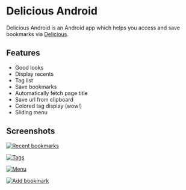 Delicious Android
=================

Delicious Android is an Android app which helps you access and save bookmarks via [Delicious](http://www.delicious.com/).

Features
--------

* Good looks
* Display recents
* Tag list
* Save bookmarks
* Automatically fetch page title
* Save url from clipboard
* Colored tag display (wow!)
* Sliding menu

Screenshots
-----------
[![Recent bookmarks](https://raw.github.com/lexs/android-delicious/master/screenshots/1_small.png)](https://raw.github.com/lexs/android-delicious/master/screenshots/1.png)

[![Tags](https://raw.github.com/lexs/android-delicious/master/screenshots/2_small.png)](https://raw.github.com/lexs/android-delicious/master/screenshots/2.png)

[![Menu](https://raw.github.com/lexs/android-delicious/master/screenshots/3_small.png)](https://raw.github.com/lexs/android-delicious/master/screenshots/3.png)

[![Add bookmark](https://raw.github.com/lexs/android-delicious/master/screenshots/4_small.png)](https://raw.github.com/lexs/android-delicious/master/screenshots/4.png)